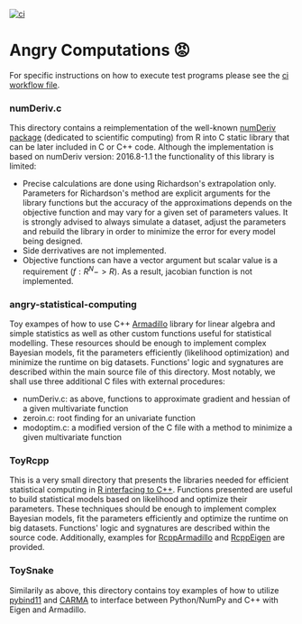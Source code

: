 [![ci](https://github.com/AngryMaciek/angry-computations/workflows/ci/badge.svg?branch=master)](https://github.com/AngryMaciek/angry-computations/actions?query=workflow%3Aci)

# Angry Computations 😡

For specific instructions on how to execute test programs please see the [ci workflow file](https://github.com/AngryMaciek/angry-computations/blob/master/.github/workflows/ci.yml).

### numDeriv.c
This directory contains a reimplementation of the well-known [numDeriv package](https://cran.r-project.org/web/packages/numDeriv/index.html) (dedicated to scientific computing) from R into C static library that can be later included in C or C++ code. Although the implementation is based on numDeriv version: 2016.8-1.1 the functionality of this library is limited:  
* Precise calculations are done using Richardson's extrapolation only. Parameters for Richardson's method are explicit arguments for the library functions but the accuracy of the approximations depends on the objective function and may vary for a given set of parameters values. It is strongly advised to always simulate a dataset, adjust the parameters and rebuild the library in order to minimize the error for every model being designed.  
* Side derrivatives are not implemented.  
* Objective functions can have a vector argument but scalar value is a requirement ($f:R^N -> R$). As a result, jacobian function is not implemented.  

### angry-statistical-computing
Toy exampes of how to use C++ [Armadillo](http://arma.sourceforge.net/) library for linear algebra and simple statistics as well as other custom functions useful for statistical modelling. These resources should be enough to implement complex Bayesian models, fit the parameters efficiently (likelihood optimization) and minimize the runtime on big datasets. Functions' logic and sygnatures are described within the main source file of this directory. Most notably, we shall use three additional C files with external procedures:
* numDeriv.c: as above, functions to approximate gradient and hessian of a given multivariate function
* zeroin.c: root finding for an univariate function
* modoptim.c: a modified version of the C file with a method to minimize a given multivariate function

### ToyRcpp
This is a very small directory that presents the libraries needed for efficient statistical computing in [R interfacing to C++](http://adv-r.had.co.nz/Rcpp.html). Functions presented are useful to build statistical models based on likelihood and optimize their parameters. These techniques should be enough to implement complex Bayesian models, fit the parameters efficiently and optimize the runtime on big datasets. Functions' logic and sygnatures are described within the source code. Additionally, examples for [RcppArmadillo](https://github.com/RcppCore/RcppArmadillo) and [RcppEigen](https://github.com/RcppCore/RcppEigen) are provided.

### ToySnake
Similarily as above, this directory contains toy examples of how to utilize [pybind11](https://pybind11.readthedocs.io/en/stable) and [CARMA](https://github.com/RUrlus/carma) to interface between Python/NumPy and C++ with Eigen and Armadillo.
